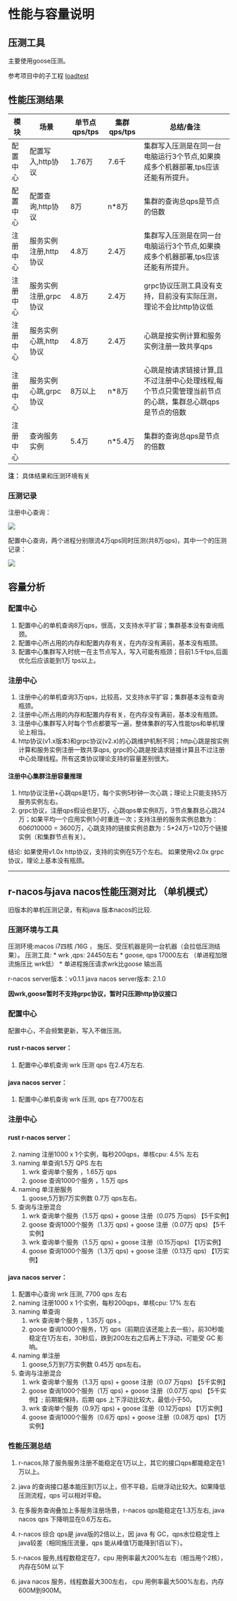# 性能与容量说明

## 压测工具

主要使用goose压测。

参考项目中的子工程 [loadtest](https://github.com/heqingpan/rnacos/tree/master/loadtest)

## 性能压测结果

|模块|场景|单节点qps/tps|集群qps/tps|总结/备注|
|--|--|--|--|--|
|配置中心|配置写入,http协议|1.76万|7.6千|集群写入压测是在同一台电脑运行3个节点,如果换成多个机器部署,tps应该还能有所提升。|
|配置中心|配置查询,http协议|8万|n*8万|集群的查询总qps是节点的倍数|
|注册中心|服务实例注册,http协议|4.8万|2.4万|集群写入压测是在同一台电脑运行3个节点,如果换成多个机器部署,tps应该还能有所提升。|
|注册中心|服务实例注册,grpc协议|4.8万|2.4万|grpc协议压测工具没有支持，目前没有实际压测，理论不会比http协议低|
|注册中心|服务实例心跳,http协议|4.8万|2.4万|心跳是按实例计算和服务实例注册一致共享qps|
|注册中心|服务实例心跳,grpc协议|8万以上|n*8万|心跳是按请求链接计算,且不过注册中心处理线程,每个节点只需管理当前节点的心跳，集群总心跳qps是节点的倍数|
|注册中心|查询服务实例|5.4万|n*5.4万|集群的查询总qps是节点的倍数|


**注：** 具体结果和压测环境有关

### 压测记录

注册中心查询：

![](https://github.com/heqingpan/rnacos/raw/master/doc/assets/imgs/20230903202816.png)


配置中心查询，两个进程分别限流4万qps同时压测(共8万qps)，其中一个的压测记录：

![](https://github.com/heqingpan/rnacos/raw/master/doc/assets/imgs/20230903205737.png)


## 容量分析

### 配置中心

1. 配置中心的单机查询8万qps，很高，又支持水平扩容；集群基本没有查询瓶颈。
2. 配置中心所占用的内存和配置内存有关，在内存没有满前，基本没有瓶颈。
3. 配置中心集群写入时统一在主节点写入，写入可能有瓶颈；目前1.5千tps,后面优化后应该能到1万 tps以上。

### 注册中心

1. 注册中心的单机查询3万qps，比较高，又支持水平扩容；集群基本没有查询瓶颈。
2. 注册中心所占用的内存和配置内存有关，在内存没有满前，基本没有瓶颈。
3. 注册中心集群写入时每个节点都要写一遍，整体集群的写入性能tps和单机理论上相当。
4. http协议(v1.x版本)和grpc协议(v2.x)的心跳维护机制不同；http心跳是按实例计算和服务实例注册一致共享qps, grpc的心跳是按请求链接计算且不过注册中心处理线程。所有这类协议理论支持的容量差别很大。



#### 注册中心集群注册容量推理

1. http协议注册+心跳qps是1万，每个实例5秒钟一次心跳；理论上只能支持5万服务实例左右。
2. grpc协议，注册qps假设也是1万，心跳qps单实例8万，3节点集群总心跳24万；如果平均一个应用实例1小时重连一次；支持注册的服务实例总数为：60*60*10000 = 3600万，心跳支持的链接实例总数为：5*24万=120万个链接实例（和集群节点有关）。

结论:
如果使用v1.0x http协议，支持的实例在5万个左右。
如果使用v2.0x grpc协议，理论上基本没有瓶颈。


----


## r-nacos与java nacos性能压测对比 （单机模式）

旧版本的单机压测记录，有和java 版本nacos的比较.

### 压测环境与工具

压测环境:macos i7四核 /16G  ， 施压、受压机器是同一台机器（会拉低压测结果）。
压测工具: 
	* wrk ,qps: 24450左右
	* goose, qps 17000左右 （单进程加限流施压比 wrk低） 
	* 单进程施压请求wrk比goose 输出高

r-nacos server版本：v0.1.1 
java nacos server版本: 2.1.0

**因wrk,goose暂时不支持grpc协议，暂时只压测http协议接口**


### 配置中心

配置中心，不会频繁更新，写入不做压测。

#### rust r-nacos server：

1. 配置中心单机查询 wrk 压测 qps 在2.4万左右.

#### java nacos server：

1. 配置中心单机查询 wrk 压测, qps 在7700左右



### 注册中心

#### rust r-nacos server：

2. naming 注册1000 x 1个实例，每秒200qps，单核cpu: 4.5% 左右
3. naming 单查询1.5万 QPS 左右
	1. wrk  查询单个服务 ，1.65万 qps 
	2. goose 查询1000个服务 ，1.5万 qps 
4. naming 单注册服务
	1. goose,5万到7万实例数  0.7万 qps左右。
4. 查询与注册混合
	1. wrk 查询单个服务（1.5万 qps) + goose 注册（0.075 万qps) 【5千实例】
	2. goose 查询1000个服务（1.3万 qps) + goose 注册（0.07万 qps) 【5千实例】
	3. wrk 查询单个服务（1.5万 qps) + goose 注册（0.15万qps) 【1万实例】
	4. goose 查询1000个服务（1.3万 qps) + goose 注册（0.13万 qps) 【1万实例】

#### java nacos server：

1. 配置中心查询 wrk 压测, 7700 qps 左右
2. naming 注册1000 x 1个实例，每秒200qps，单核cpu: 17% 左右
3. naming 单查询
	1. wrk 查询单个服务 ，1.35万 qps 。
	2. goose 查询1000个服务，1万 qps（前期应该还能上去一些）。前30秒能稳定在1万左右，30秒后，跌到200左右之后再上下浮动，可能受 GC 影响。
4. naming 单注册
	1. goose,5万到7万实例数  0.45万 qps左右。
5. 查询与注册混合
	1. wrk 查询单个服务（1.3万 qps) + goose 注册（0.07 万qps) 【5千实例】
	2. goose 查询1000个服务（1万 qps) + goose 注册（0.07万 qps) 【5千实例】;  前期能保持，后期 qps 上下浮动比较大，最低小于50。
	3.  wrk 查询单个服务（0.9万 qps) + goose 注册（0.12万qps) 【1万实例】
	4. goose 查询1000个服务（0.6万 qps) + goose 注册（0.08万 qps) 【1万实例】

### 性能压测总结

1. r-nacos,除了服务服务注册不能稳定在1万以上，其它的接口qps都能稳定在1万以上。

2. java 的查询接口基本能压到1万以上，但不平稳，后继浮动比较大。如果降低压测流程，qps 可以相对平稳。
3. 在多服务查询叠加上多服务注册场景，r-nacos  qps能稳定在1.3万左右, java nacos qps 下降明显在0.6万左右。
4. r-nacos 综合 qps是 java版的2倍以上，因 java 有 GC，qps水位稳定性上 java较差（相同施压流量，qps 能从峰值1万能降到1百以下）。
5. r-nacos 服务,线程数稳定在7，cpu 用例率最大200%左右（相当用个2核），内存在50M 以下
6. java nacos 服务，线程数最大300左右， cpu 用例率最大500%左右，内存600M到900M。

